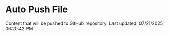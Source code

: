 # Auto Push File

Content that will be pushed to GitHub repository.
Last updated: 07/21/2025, 06:20:42 PM